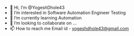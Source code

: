 - 👋 Hi, I’m @YogeshDhole43
- 👀 I’m interested in Software Automation Engineer Testing
- 🌱 I’m currently learning Automation
- 💞️ I’m looking to collaborate on ...
- 📫 How to reach me Email id - yogeshdhole43@gmail.com

<!---
YogeshDhole43/YogeshDhole43 is a ✨ special ✨ repository because its `README.md` (this file) appears on your GitHub profile.
You can click the Preview link to take a look at your changes.
--->
